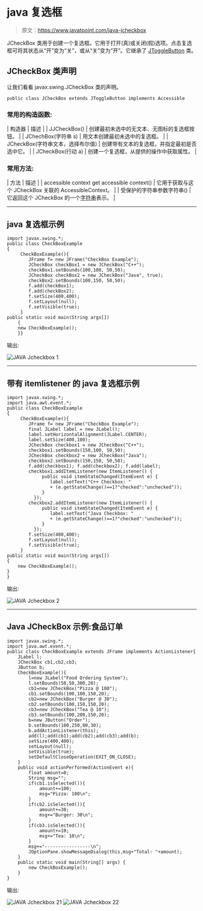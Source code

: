 # java 复选框

> 原文：<https://www.javatpoint.com/java-jcheckbox>

JCheckBox 类用于创建一个复选框。它用于打开(真)或关闭(假)选项。点击复选框可将其状态从“开”变为“关”，或从“关”变为“开”。它继承了 [JToggleButton](java-jtogglebutton) 类。

## JCheckBox 类声明

让我们看看 javax.swing.JCheckBox 类的声明。

```
public class JCheckBox extends JToggleButton implements Accessible

```

### 常用的构造函数:

| 构造器 | 描述 |
| JJCheckBox() | 创建最初未选中的无文本、无图标的复选框按钮。 |
| JChechBox(字符串 s) | 用文本创建最初未选中的复选框。 |
| JCheckBox(字符串文本，选择布尔值) | 创建带有文本的复选框，并指定最初是否选中它。 |
| JCheckBox(行动 a) | 创建一个复选框，从提供的操作中获取属性。 |

### 常用方法:

| 方法 | 描述 |
| accessible context get accessible context() | 它用于获取与这个 JCheckBox 关联的 AccessibleContext。 |
| 受保护的字符串参数字符串() | 它返回这个 JCheckBox 的一个[字符串](java-string)表示。 |

* * *

## java 复选框示例

```
import javax.swing.*;
public class CheckBoxExample
{
	 CheckBoxExample(){
	    JFrame f= new JFrame("CheckBox Example");
	    JCheckBox checkBox1 = new JCheckBox("C++");
	    checkBox1.setBounds(100,100, 50,50);
	    JCheckBox checkBox2 = new JCheckBox("Java", true);
	    checkBox2.setBounds(100,150, 50,50);
	    f.add(checkBox1);
	    f.add(checkBox2);
	    f.setSize(400,400);
	    f.setLayout(null);
	    f.setVisible(true);
	 }
public static void main(String args[])
    {
    new CheckBoxExample();
    }}

```

输出:

![JAVA Jcheckbox 1](../img/a415c8c834c97a0966db58a781cbb300.png)

* * *

## 带有 itemlistener 的 java 复选框示例

```
import javax.swing.*;
import java.awt.event.*;  
public class CheckBoxExample  
{  
     CheckBoxExample(){  
        JFrame f= new JFrame("CheckBox Example");  
        final JLabel label = new JLabel();          
        label.setHorizontalAlignment(JLabel.CENTER);  
        label.setSize(400,100);  
        JCheckBox checkbox1 = new JCheckBox("C++");  
        checkbox1.setBounds(150,100, 50,50);  
        JCheckBox checkbox2 = new JCheckBox("Java");  
        checkbox2.setBounds(150,150, 50,50);  
        f.add(checkbox1); f.add(checkbox2); f.add(label);  
        checkbox1.addItemListener(new ItemListener() {  
             public void itemStateChanged(ItemEvent e) {               
                label.setText("C++ Checkbox: "   
                + (e.getStateChange()==1?"checked":"unchecked"));  
             }  
          });  
        checkbox2.addItemListener(new ItemListener() {  
             public void itemStateChanged(ItemEvent e) {               
                label.setText("Java Checkbox: "   
                + (e.getStateChange()==1?"checked":"unchecked"));  
             }  
          });  
        f.setSize(400,400);  
        f.setLayout(null);  
        f.setVisible(true);  
     }  
public static void main(String args[])  
{  
    new CheckBoxExample();  
}  
}  

```

输出:

![JAVA Jcheckbox 2](../img/80131cde8d156166580341c3753aa3a9.png)

* * *

## Java JCheckBox 示例:食品订单

```
import javax.swing.*;
import java.awt.event.*;
public class CheckBoxExample extends JFrame implements ActionListener{
	JLabel l;
	JCheckBox cb1,cb2,cb3;
	JButton b;
	CheckBoxExample(){
		l=new JLabel("Food Ordering System");
		l.setBounds(50,50,300,20);
		cb1=new JCheckBox("Pizza @ 100");
		cb1.setBounds(100,100,150,20);
		cb2=new JCheckBox("Burger @ 30");
		cb2.setBounds(100,150,150,20);
		cb3=new JCheckBox("Tea @ 10");
		cb3.setBounds(100,200,150,20);
		b=new JButton("Order");
		b.setBounds(100,250,80,30);
		b.addActionListener(this);
		add(l);add(cb1);add(cb2);add(cb3);add(b);
		setSize(400,400);
		setLayout(null);
		setVisible(true);
		setDefaultCloseOperation(EXIT_ON_CLOSE);
	}
	public void actionPerformed(ActionEvent e){
		float amount=0;
		String msg="";
		if(cb1.isSelected()){
			amount+=100;
			msg="Pizza: 100\n";
		}
		if(cb2.isSelected()){
			amount+=30;
			msg+="Burger: 30\n";
		}
		if(cb3.isSelected()){
			amount+=10;
			msg+="Tea: 10\n";
		}
		msg+="-----------------\n";
		JOptionPane.showMessageDialog(this,msg+"Total: "+amount);
	}
	public static void main(String[] args) {
		new CheckBoxExample();
	}
}

```

输出:

![JAVA Jcheckbox 21](../img/16436c57f425e35651b0afe0917af027.png) ![JAVA Jcheckbox 22](../img/3f6b6fd730dfce889d595b9d57df623e.png)